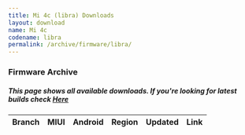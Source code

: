 ```yaml
---
title: Mi 4c (libra) Downloads
layout: download
name: Mi 4c
codename: libra
permalink: /archive/firmware/libra/
---
```


### Firmware Archive
##### This page shows all available downloads. If you're looking for latest builds check [Here](/firmware/libra/)


<div class="table-responsive-md" id="table-wrapper">
<table id="firmware" class="compact table table-striped table-hover table-sm">
    <thead class="thead-dark">
        <tr>
            <th>Branch</th>
            <th>MIUI</th>
            <th>Android</th>
            <th>Region</th>
            <th>Updated</th>
            <th>Link</th>
        </tr>
    </thead>
    <script>loadFirmwareDownloads('libra', 'full')</script>
</table>
</div>

